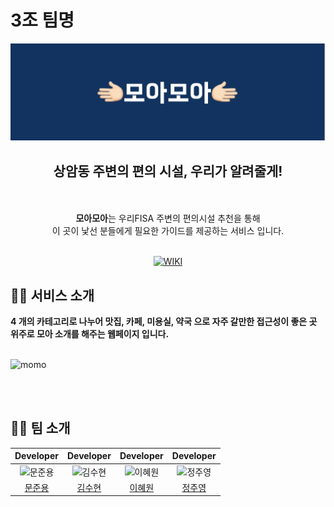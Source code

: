 # 3조 팀명

<div align=center>
    <img width="750" src="img/momo.png">
    <h2> 상암동 주변의 편의 시설, 우리가 알려줄게! </h2>
    <br>
    <br>
    <strong>모아모아</strong>는 우리FISA 주변의 편의시설 추천을 통해
    <br>
    이 곳이 낯선 분들에게 필요한 가이드를 제공하는 서비스 입니다.
    <br>
    <br>

[![WIKI](http://img.shields.io/badge/-GitHub%20WiKi-395FC1?style=flat&logo=GitHub&logoColor=white&link=https://github.com/Fancy96/wootegory/wiki)](https://github.com/Fancy96/wootegory/wiki)
    <br>

</div>



## 💁🏻 서비스 소개

<strong>4 개의 카테고리로 나누어 맛집, 카페, 미용실, 약국 으로 자주 갈만한 접근성이 좋은 곳 위주로 모아 소개를 해주는 웹페이지 입니다.</strong>
<br>
<br>

![momo](https://user-images.githubusercontent.com/93786956/234437967-990c65f0-5a96-4f85-bfff-e477ecfe8117.gif)

<br>
<br>


## 🙌🏻 팀 소개

|                                         Developer                                         |                                          Developer                                          |                                          Developer                                           |                                         Developer                                         |
| :--------------------------------------------------------------------------------------: | :----------------------------------------------------------------------------------------: | :----------------------------------------------------------------------------------------: | :-------------------------------------------------------------------------------------: |
| <img src="https://avatars.githubusercontent.com/u/83820185?v=4" width=400px alt="문준용"/> | <img src="https://avatars.githubusercontent.com/u/93786956?v=4" width=400px alt="김수현"/> | <img src="https://avatars.githubusercontent.com/u/98214919?v=4" width=400px alt="이혜원"/> | <img src="https://avatars.githubusercontent.com/u/108649449?v=4" width=400px alt="정주영"> |
|                            [문준용](https://github.com/Fancy96)                             |                          [김수현](https://github.com/ooutta)                          |                           [이혜원](https://github.com/hyewon29)                           |                           [정주영](https://github.com/suwonhansibak)                            |
